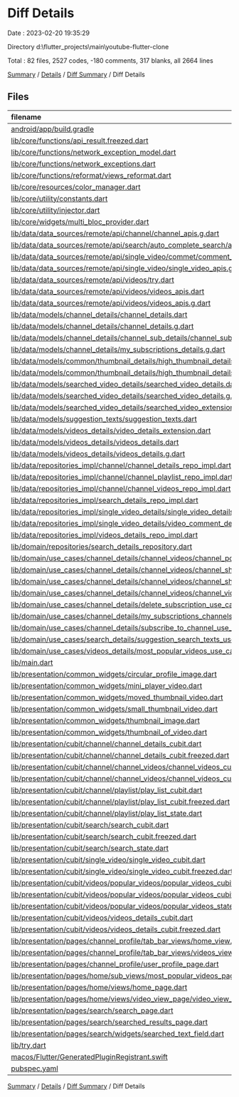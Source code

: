 # Diff Details

Date : 2023-02-20 19:35:29

Directory d:\\flutter_projects\\main\\youtube-flutter-clone

Total : 82 files,  2527 codes, -180 comments, 317 blanks, all 2664 lines

[Summary](results.md) / [Details](details.md) / [Diff Summary](diff.md) / Diff Details

## Files
| filename | language | code | comment | blank | total |
| :--- | :--- | ---: | ---: | ---: | ---: |
| [android/app/build.gradle](/android/app/build.gradle) | Groovy | 2 | 0 | 2 | 4 |
| [lib/core/functions/api_result.freezed.dart](/lib/core/functions/api_result.freezed.dart) | Dart | -8 | 0 | -2 | -10 |
| [lib/core/functions/network_exception_model.dart](/lib/core/functions/network_exception_model.dart) | Dart | 6 | 0 | 3 | 9 |
| [lib/core/functions/network_exceptions.dart](/lib/core/functions/network_exceptions.dart) | Dart | -9 | 0 | 1 | -8 |
| [lib/core/functions/reformat/views_reformat.dart](/lib/core/functions/reformat/views_reformat.dart) | Dart | 10 | 0 | 4 | 14 |
| [lib/core/resources/color_manager.dart](/lib/core/resources/color_manager.dart) | Dart | 1 | 0 | 0 | 1 |
| [lib/core/utility/constants.dart](/lib/core/utility/constants.dart) | Dart | 1 | 0 | 0 | 1 |
| [lib/core/utility/injector.dart](/lib/core/utility/injector.dart) | Dart | 11 | 0 | 1 | 12 |
| [lib/core/widgets/multi_bloc_provider.dart](/lib/presentation/common_widgets/multi_bloc_provider.dart) | Dart | 4 | 0 | 0 | 4 |
| [lib/data/data_sources/remote/api/channel/channel_apis.g.dart](/lib/data/data_sources/remote/api/channel/channel_apis.g.dart) | Dart | 30 | 0 | 1 | 31 |
| [lib/data/data_sources/remote/api/search/auto_complete_search/auto_complete_text_apis.dart](/lib/data/data_sources/remote/api/search/auto_complete_search/auto_complete_text_apis.dart) | Dart | 19 | 0 | 7 | 26 |
| [lib/data/data_sources/remote/api/single_video/commet/comment_apis.g.dart](/lib/data/data_sources/remote/api/single_video/commet/comment_apis.g.dart) | Dart | 1 | 0 | 0 | 1 |
| [lib/data/data_sources/remote/api/single_video/single_video_apis.g.dart](/lib/data/data_sources/remote/api/single_video/single_video_apis.g.dart) | Dart | 1 | 0 | 0 | 1 |
| [lib/data/data_sources/remote/api/videos/try.dart](/lib/data/data_sources/remote/api/videos/try.dart) | Dart | 0 | 220 | 1 | 221 |
| [lib/data/data_sources/remote/api/videos/videos_apis.dart](/lib/data/data_sources/remote/api/videos/videos_apis.dart) | Dart | 2 | 0 | 0 | 2 |
| [lib/data/data_sources/remote/api/videos/videos_apis.g.dart](/lib/data/data_sources/remote/api/videos/videos_apis.g.dart) | Dart | 6 | 0 | 0 | 6 |
| [lib/data/models/channel_details/channel_details.dart](/lib/data/models/channel_details/channel_details.dart) | Dart | -8 | 0 | -3 | -11 |
| [lib/data/models/channel_details/channel_details.g.dart](/lib/data/models/channel_details/channel_details.g.dart) | Dart | -14 | 0 | -1 | -15 |
| [lib/data/models/channel_details/channel_sub_details/channel_sub_details_extension.dart](/lib/data/models/channel_details/channel_sub_details/channel_sub_details_extension.dart) | Dart | 20 | 1 | 5 | 26 |
| [lib/data/models/channel_details/my_subscriptions_details.g.dart](/lib/data/models/channel_details/my_subscriptions_details.g.dart) | Dart | 42 | 4 | 7 | 53 |
| [lib/data/models/common/thumbnail_details/high_thumbnail_details.dart](/lib/data/models/common/thumbnail_details/high_thumbnail_details.dart) | Dart | 11 | 0 | 5 | 16 |
| [lib/data/models/common/thumbnail_details/high_thumbnail_details.g.dart](/lib/data/models/common/thumbnail_details/high_thumbnail_details.g.dart) | Dart | 10 | 4 | 4 | 18 |
| [lib/data/models/searched_video_details/searched_video_details.dart](/lib/data/models/searched_video_details/searched_video_details.dart) | Dart | 61 | 0 | 15 | 76 |
| [lib/data/models/searched_video_details/searched_video_details.g.dart](/lib/data/models/searched_video_details/searched_video_details.g.dart) | Dart | 45 | 4 | 7 | 56 |
| [lib/data/models/searched_video_details/searched_video_extension.dart](/lib/data/models/searched_video_details/searched_video_extension.dart) | Dart | 0 | 0 | 1 | 1 |
| [lib/data/models/suggestion_texts/suggestion_texts.dart](/lib/data/models/suggestion_texts/suggestion_texts.dart) | Dart | 6 | 0 | 3 | 9 |
| [lib/data/models/videos_details/video_details_extension.dart](/lib/data/models/videos_details/video_details_extension.dart) | Dart | 36 | 1 | 6 | 43 |
| [lib/data/models/videos_details/videos_details.dart](/lib/data/models/videos_details/videos_details.dart) | Dart | -4 | 0 | -3 | -7 |
| [lib/data/models/videos_details/videos_details.g.dart](/lib/data/models/videos_details/videos_details.g.dart) | Dart | -4 | 0 | -1 | -5 |
| [lib/data/repositories_impl/channel/channel_details_repo_impl.dart](/lib/data/repositories_impl/channel/channel_details_repo_impl.dart) | Dart | 3 | 0 | 2 | 5 |
| [lib/data/repositories_impl/channel/channel_playlist_repo_impl.dart](/lib/data/repositories_impl/channel/channel_playlist_repo_impl.dart) | Dart | 0 | 0 | 1 | 1 |
| [lib/data/repositories_impl/channel/channel_videos_repo_impl.dart](/lib/data/repositories_impl/channel/channel_videos_repo_impl.dart) | Dart | 0 | 0 | 1 | 1 |
| [lib/data/repositories_impl/search_details_repo_impl.dart](/lib/data/repositories_impl/search_details_repo_impl.dart) | Dart | 60 | 1 | 4 | 65 |
| [lib/data/repositories_impl/single_video_details/single_video_details_repo_impl.dart](/lib/data/repositories_impl/single_video_details/single_video_details_repo_impl.dart) | Dart | 0 | 0 | 1 | 1 |
| [lib/data/repositories_impl/single_video_details/video_comment_details_repo_impl.dart](/lib/data/repositories_impl/single_video_details/video_comment_details_repo_impl.dart) | Dart | 0 | 0 | 1 | 1 |
| [lib/data/repositories_impl/videos_details_repo_impl.dart](/lib/data/repositories_impl/videos_details_repo_impl.dart) | Dart | 5 | 0 | 1 | 6 |
| [lib/domain/repositories/search_details_repository.dart](/lib/domain/repositories/search_details_repository.dart) | Dart | 2 | 0 | 0 | 2 |
| [lib/domain/use_cases/channel_details/channel_videos/channel_popular_videos_use_case.dart](/lib/domain/use_cases/channel_details/channel_videos/channel_popular_videos_use_case.dart) | Dart | -2 | 0 | 0 | -2 |
| [lib/domain/use_cases/channel_details/channel_videos/channel_short_poupal_videos_use_case.dart](/lib/domain/use_cases/channel_details/channel_videos/channel_short_poupal_videos_use_case.dart) | Dart | -2 | 0 | 0 | -2 |
| [lib/domain/use_cases/channel_details/channel_videos/channel_short_videos_use_case.dart](/lib/domain/use_cases/channel_details/channel_videos/channel_short_videos_use_case.dart) | Dart | -2 | 0 | 0 | -2 |
| [lib/domain/use_cases/channel_details/channel_videos/channel_videos_use_case.dart](/lib/domain/use_cases/channel_details/channel_videos/channel_videos_use_case.dart) | Dart | -2 | 0 | 0 | -2 |
| [lib/domain/use_cases/channel_details/delete_subscription_use_case.dart](/lib/domain/use_cases/channel_details/delete_subscription_use_case.dart) | Dart | -2 | 0 | 0 | -2 |
| [lib/domain/use_cases/channel_details/my_subscriptions_channels_use_case.dart](/lib/domain/use_cases/channel_details/my_subscriptions_channels_use_case.dart) | Dart | -2 | 0 | 0 | -2 |
| [lib/domain/use_cases/channel_details/subscribe_to_channel_use_case.dart](/lib/domain/use_cases/channel_details/subscribe_to_channel_use_case.dart) | Dart | -1 | 0 | 0 | -1 |
| [lib/domain/use_cases/search_details/suggestion_search_texts_use_case.dart](/lib/domain/use_cases/search_details/suggestion_search_texts_use_case.dart) | Dart | 20 | 0 | 5 | 25 |
| [lib/domain/use_cases/videos_details/most_popular_videos_use_case.dart](/lib/domain/use_cases/videos_details/most_popular_videos_use_case.dart) | Dart | 6 | 0 | 2 | 8 |
| [lib/main.dart](/lib/presentation/main.dart) | Dart | -6 | 0 | 5 | -1 |
| [lib/presentation/common_widgets/circular_profile_image.dart](/lib/presentation/common_widgets/circular_profile_image.dart) | Dart | 9 | 0 | 1 | 10 |
| [lib/presentation/common_widgets/mini_player_video.dart](/lib/presentation/common_widgets/mini_player_video.dart) | Dart | 24 | 0 | 1 | 25 |
| [lib/presentation/common_widgets/moved_thumbnail_video.dart](/lib/presentation/common_widgets/moved_thumbnail_video.dart) | Dart | -110 | 0 | -7 | -117 |
| [lib/presentation/common_widgets/small_thumbnail_video.dart](/lib/presentation/common_widgets/small_thumbnail_video.dart) | Dart | -22 | 0 | -3 | -25 |
| [lib/presentation/common_widgets/thumbnail_image.dart](/lib/presentation/common_widgets/thumbnail_image.dart) | Dart | 39 | 0 | 4 | 43 |
| [lib/presentation/common_widgets/thumbnail_of_video.dart](/lib/presentation/common_widgets/thumbnail_of_video.dart) | Dart | 116 | 0 | 7 | 123 |
| [lib/presentation/cubit/channel/channel_details_cubit.dart](/lib/presentation/cubit/channel/channel_details_cubit.dart) | Dart | 0 | 0 | 1 | 1 |
| [lib/presentation/cubit/channel/channel_details_cubit.freezed.dart](/lib/presentation/cubit/channel/channel_details_cubit.freezed.dart) | Dart | 184 | 3 | 12 | 199 |
| [lib/presentation/cubit/channel/channel_videos/channel_videos_cubit.dart](/lib/presentation/cubit/channel/channel_videos/channel_videos_cubit.dart) | Dart | 0 | 0 | 1 | 1 |
| [lib/presentation/cubit/channel/channel_videos/channel_videos_cubit.freezed.dart](/lib/presentation/cubit/channel/channel_videos/channel_videos_cubit.freezed.dart) | Dart | -8 | 0 | -2 | -10 |
| [lib/presentation/cubit/channel/playlist/play_list_cubit.dart](/lib/presentation/cubit/channel/playlist/play_list_cubit.dart) | Dart | 0 | 0 | 1 | 1 |
| [lib/presentation/cubit/channel/playlist/play_list_cubit.freezed.dart](/lib/presentation/cubit/channel/playlist/play_list_cubit.freezed.dart) | Dart | -8 | 0 | -2 | -10 |
| [lib/presentation/cubit/channel/playlist/play_list_state.dart](/lib/presentation/cubit/channel/playlist/play_list_state.dart) | Dart | -1 | 0 | -1 | -2 |
| [lib/presentation/cubit/search/search_cubit.dart](/lib/presentation/cubit/search/search_cubit.dart) | Dart | 14 | 0 | 4 | 18 |
| [lib/presentation/cubit/search/search_cubit.freezed.dart](/lib/presentation/cubit/search/search_cubit.freezed.dart) | Dart | 185 | 3 | 16 | 204 |
| [lib/presentation/cubit/search/search_state.dart](/lib/presentation/cubit/search/search_state.dart) | Dart | 3 | 0 | 1 | 4 |
| [lib/presentation/cubit/single_video/single_video_cubit.dart](/lib/presentation/cubit/single_video/single_video_cubit.dart) | Dart | 0 | 0 | 1 | 1 |
| [lib/presentation/cubit/single_video/single_video_cubit.freezed.dart](/lib/presentation/cubit/single_video/single_video_cubit.freezed.dart) | Dart | -8 | 0 | -2 | -10 |
| [lib/presentation/cubit/videos/popular_videos/popular_videos_cubit.dart](/lib/presentation/cubit/videos/popular_videos/popular_videos_cubit.dart) | Dart | 54 | 0 | 18 | 72 |
| [lib/presentation/cubit/videos/popular_videos/popular_videos_cubit.freezed.dart](/lib/presentation/cubit/videos/popular_videos/popular_videos_cubit.freezed.dart) | Dart | 1,201 | 33 | 127 | 1,361 |
| [lib/presentation/cubit/videos/popular_videos/popular_videos_state.dart](/lib/presentation/cubit/videos/popular_videos/popular_videos_state.dart) | Dart | 16 | 0 | 8 | 24 |
| [lib/presentation/cubit/videos/videos_details_cubit.dart](/lib/presentation/cubit/videos/videos_details_cubit.dart) | Dart | -14 | 0 | -2 | -16 |
| [lib/presentation/cubit/videos/videos_details_cubit.freezed.dart](/lib/presentation/cubit/videos/videos_details_cubit.freezed.dart) | Dart | -8 | 0 | -2 | -10 |
| [lib/presentation/pages/channel_profile/tab_bar_views/home_view.dart](/lib/presentation/pages/channel_profile/tab_bar_views/home_view.dart) | Dart | 8 | 0 | 2 | 10 |
| [lib/presentation/pages/channel_profile/tab_bar_views/videos_view.dart](/lib/presentation/pages/channel_profile/tab_bar_views/videos_view.dart) | Dart | 5 | 0 | 2 | 7 |
| [lib/presentation/pages/channel_profile/user_profile_page.dart](/lib/presentation/pages/channel_profile/user_profile_page.dart) | Dart | 47 | 0 | 4 | 51 |
| [lib/presentation/pages/home/sub_views/most_popular_videos_page.dart](/lib/presentation/pages/home/sub_views/most_popular_videos_page.dart) | Dart | 265 | 0 | 25 | 290 |
| [lib/presentation/pages/home/views/home_page.dart](/lib/presentation/pages/home/views/home_page.dart) | Dart | 136 | 0 | 15 | 151 |
| [lib/presentation/pages/home/views/video_view_page/video_view_page.dart](/lib/presentation/pages/home/views/video_view_page/video_view_page.dart) | Dart | -13 | 0 | -3 | -16 |
| [lib/presentation/pages/search/search_page.dart](/lib/presentation/pages/search/search_page.dart) | Dart | 17 | 0 | 1 | 18 |
| [lib/presentation/pages/search/searched_results_page.dart](/lib/presentation/pages/search/searched_results_page.dart) | Dart | 29 | 1 | 3 | 33 |
| [lib/presentation/pages/search/widgets/searched_text_field.dart](/lib/presentation/pages/search/widgets/searched_text_field.dart) | Dart | 5 | 0 | 0 | 5 |
| [lib/try.dart](/lib/try.dart) | Dart | 0 | -458 | 0 | -458 |
| [macos/Flutter/GeneratedPluginRegistrant.swift](/macos/Flutter/GeneratedPluginRegistrant.swift) | Swift | 4 | 0 | 0 | 4 |
| [pubspec.yaml](/pubspec.yaml) | YAML | 3 | 3 | 0 | 6 |

[Summary](results.md) / [Details](details.md) / [Diff Summary](diff.md) / Diff Details